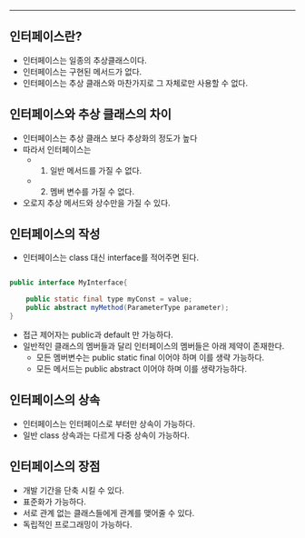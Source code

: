 
---

## 인터페이스란?

- 인터페이스는 일종의 추상클래스이다.
- 인터페이스는 구현된 메서드가 없다.
- 인터페이스는 추상 클래스와 마찬가지로 그 자체로만 사용할 수 없다.

## 인터페이스와 추상 클래스의 차이

- 인터페이스는 추상 클래스 보다 추상화의 정도가 높다
- 따라서 인터페이스는
	- 1. 일반 메서드를 가질 수 없다.
	- 2. 멤버 변수를 가질 수 없다.
- 오로지 추상 메서드와 상수만을 가질 수 있다.

## 인터페이스의 작성

- 인터페이스는 class 대신 interface를 적어주면 된다.

```Java

public interface MyInterface{

	public static final type myConst = value;
	public abstract myMethod(ParameterType parameter);
}
```

- 접근 제어자는 public과 default 만 가능하다.
- 일반적인 클래스의 멤버들과 달리 인터페이스의 멤버들은 아래 제약이 존재한다.
	- 모든 멤버변수는 public static final 이어야 하며 이를 생략 가능하다.
	- 모든 메서드는 public abstract 이어야 하며 이를 생략가능하다.


## 인터페이스의 상속

- 인터페이스는 인터페이스로 부터만 상속이 가능하다.
- 일반 class 상속과는 다르게 다중 상속이 가능하다.


## 인터페이스의 장점

- 개발 기간을 단축 시킬 수 있다.
- 표준화가 가능하다.
- 서로 관계 없는 클래스들에게 관계를 맺어줄 수 있다.
- 독립적인 프로그래밍이 가능하다.